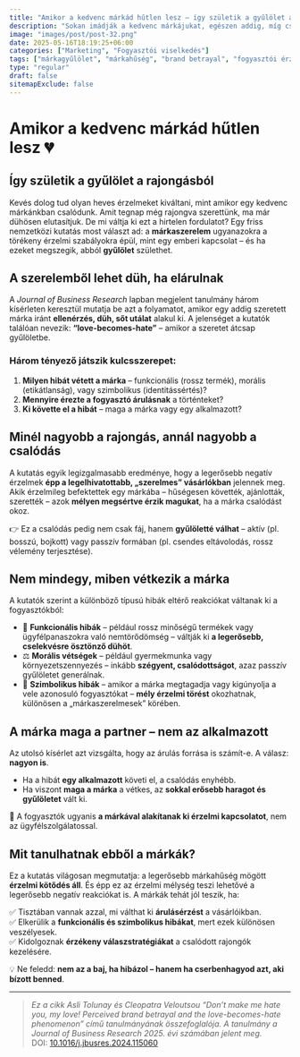 ```yaml
---
title: "Amikor a kedvenc márkád hűtlen lesz – így születik a gyűlölet a rajongásból"
description: "Sokan imádják a kedvenc márkájukat, egészen addig, míg csalódni nem kell benne. De hogyan és miért válik a szeretet dühvé? Egy friss kutatás meglepő válaszokat ad."
image: "images/post/post-32.png"
date: 2025-05-16T18:19:25+06:00
categories: ["Marketing", "Fogyasztói viselkedés"]
tags: ["márkagyűlölet", "márkahűség", "brand betrayal", "fogyasztói érzelmek"]
type: "regular"
draft: false
sitemapExclude: false
---
```


# Amikor a kedvenc márkád hűtlen lesz 💔  
## Így születik a gyűlölet a rajongásból

Kevés dolog tud olyan heves érzelmeket kiváltani, mint amikor egy kedvenc márkánkban csalódunk. Amit tegnap még rajongva szerettünk, ma már dühösen elutasítjuk. De mi váltja ki ezt a hirtelen fordulatot? Egy friss nemzetközi kutatás most választ ad: a **márkaszerelem** ugyanazokra a törékeny érzelmi szabályokra épül, mint egy emberi kapcsolat – és ha ezeket megszegik, abból **gyűlölet** születhet.

## A szerelemből lehet düh, ha elárulnak

A *Journal of Business Research* lapban megjelent tanulmány három kísérleten keresztül mutatja be azt a folyamatot, amikor egy addig szeretett márka iránt **ellenérzés, düh, sőt utálat** alakul ki. A jelenséget a kutatók találóan nevezik: **“love-becomes-hate”** – amikor a szeretet átcsap gyűlöletbe.

### Három tényező játszik kulcsszerepet:
1. **Milyen hibát vétett a márka** – funkcionális (rossz termék), morális (etikátlanság), vagy szimbolikus (identitássértés)?
2. **Mennyire érezte a fogyasztó árulásnak** a történteket?
3. **Ki követte el a hibát** – maga a márka vagy egy alkalmazott?

## Minél nagyobb a rajongás, annál nagyobb a csalódás

A kutatás egyik legizgalmasabb eredménye, hogy a legerősebb negatív érzelmek **épp a legelhivatottabb, „szerelmes” vásárlókban** jelennek meg. Akik érzelmileg befektettek egy márkába – hűségesen követték, ajánlották, szerették – azok **mélyen megsértve érzik magukat**, ha a márka csalódást okoz.

👉 Ez a csalódás pedig nem csak fáj, hanem **gyűlöletté válhat** – aktív (pl. bosszú, bojkott) vagy passzív formában (pl. csendes eltávolodás, rossz vélemény terjesztése).

## Nem mindegy, miben vétkezik a márka

A kutatók szerint a különböző típusú hibák eltérő reakciókat váltanak ki a fogyasztókból:

- 🔧 **Funkcionális hibák** – például rossz minőségű termékek vagy ügyfélpanaszokra való nemtörődömség – váltják ki **a legerősebb, cselekvésre ösztönző dühöt**.
- ⚖️ **Morális vétségek** – például gyermekmunka vagy környezetszennyezés – inkább **szégyent, csalódottságot**, azaz passzív gyűlöletet generálnak.
- 🧠 **Szimbolikus hibák** – amikor a márka megtagadja vagy kigúnyolja a vele azonosuló fogyasztókat – **mély érzelmi törést** okozhatnak, különösen a „márkaszerelmesek” körében.

## A márka maga a partner – nem az alkalmazott

Az utolsó kísérlet azt vizsgálta, hogy az árulás forrása is számít-e. A válasz: **nagyon is**.

- Ha a hibát **egy alkalmazott** követi el, a csalódás enyhébb.
- Ha viszont **maga a márka** a vétkes, az **sokkal erősebb haragot és gyűlöletet** vált ki.

🧠 A fogyasztók ugyanis **a márkával alakítanak ki érzelmi kapcsolatot**, nem az ügyfélszolgálatossal.

## Mit tanulhatnak ebből a márkák?

Ez a kutatás világosan megmutatja: a legerősebb márkahűség mögött **érzelmi kötődés áll**. És épp ez az érzelmi mélység teszi lehetővé a legerősebb negatív reakciókat is. A márkák tehát jól teszik, ha:

✅ Tisztában vannak azzal, mi válthat ki **árulásérzést** a vásárlóikban.  
✅ Elkerülik a **funkcionális és szimbolikus hibákat**, mert ezek különösen veszélyesek.  
✅ Kidolgoznak **érzékeny válaszstratégiákat** a csalódott rajongók kezelésére.  

💡 Ne feledd: **nem az a baj, ha hibázol – hanem ha cserbenhagyod azt, aki bízott benned**.

---

> _Ez a cikk Asli Tolunay és Cleopatra Veloutsou “Don’t make me hate you, my love! Perceived brand betrayal and the love-becomes-hate phenomenon” című tanulmányának összefoglalója. A tanulmány a Journal of Business Research 2025. évi számában jelent meg._  
> DOI: [10.1016/j.jbusres.2024.115060](https://doi.org/10.1016/j.jbusres.2024.115060)
